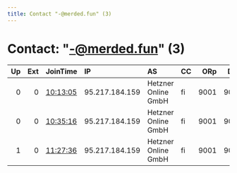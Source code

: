 ```yaml
---
title: Contact "-@merded.fun" (3)
---
```


# Contact: "-@merded.fun" (3)

|   Up |   Ext | JoinTime                                                                                            | IP             | AS                  | CC   |   ORp |   Dirp | OS    | Version   | Nickname    |   eFamMembers |
|-----:|------:|:----------------------------------------------------------------------------------------------------|:---------------|:--------------------|:-----|------:|-------:|:------|:----------|:------------|--------------:|
|    0 |     0 | [10:13:05](https://metrics.torproject.org/rs.html#details/191574D548A753438C15FBB76969DA02909F5FF5) | 95.217.184.159 | Hetzner Online GmbH | fi   |  9001 |   9030 | Linux | 0.4.5.7   | MerdedRelay |             1 |
|    0 |     0 | [10:35:16](https://metrics.torproject.org/rs.html#details/2219933F4437D7A0AB00EE7631B220A5F937EF0D) | 95.217.184.159 | Hetzner Online GmbH | fi   |  9001 |   9030 | Linux | 0.4.5.7   | MerdedRelay |             1 |
|    1 |     0 | [11:27:36](https://metrics.torproject.org/rs.html#details/B9888DBC0266C340B7AEF2FD49EEE110ADDFD525) | 95.217.184.159 | Hetzner Online GmbH | fi   |  9001 |   9030 | Linux | 0.4.5.7   | MerdedRelay |             1 |
